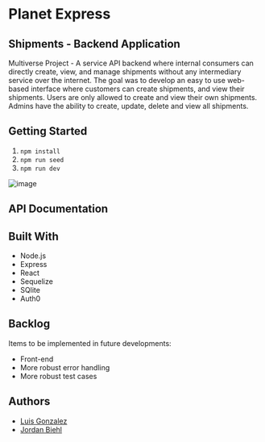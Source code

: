 # Planet Express

## Shipments - Backend Application

Multiverse Project - A service API backend where internal consumers can directly create, view, and manage shipments without any intermediary service over the internet. The goal was to develop an easy to use web-based interface where customers can create shipments, and view their shipments. Users are only allowed to create and view their own shipments. Admins have the ability to create, update, delete and view all shipments.

## Getting Started

1. `npm install`
2. `npm run seed`
3. `npm run dev`

![image](https://i.pinimg.com/736x/6d/24/ca/6d24ca1179de2029054c346a7febb40b.jpg)

## API Documentation



## Built With

- Node.js
- Express
- React
- Sequelize
- SQlite
- Auth0

## Backlog

Items to be implemented in future developments:

- Front-end
- More robust error handling
- More robust test cases

## Authors
- [Luis Gonzalez](https://github.com/zluigon)
- [Jordan Biehl](https://github.com/jbiehl88)
